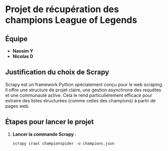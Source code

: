 # Projet de récupération des champions League of Legends

## Équipe
- **Nassim Y**
- **Nicolas D**

## Justification du choix de Scrapy
Scrapy est un framework Python spécialement conçu pour le web scraping. Il offre une structure de projet claire, une gestion asynchrone des requêtes et une communauté active. Cela le rend particulièrement efficace pour extraire des listes structurées (comme celles des champions) à partir de pages web.

## Étapes pour lancer le projet

1. **Lancer la commande Scrapy** :  
   ```
   scrapy crawl championspider -o champions.json